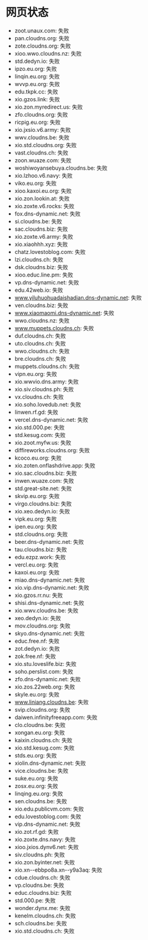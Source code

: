 # 网页状态
- zoot.unaux.com: 失败
- pan.cloudns.org: 失败
- zote.cloudns.org: 失败
- xioo.wwo.cloudns.nz: 失败
- std.dedyn.io: 失败
- ipzo.eu.org: 失败
- linqin.eu.org: 失败
- wvvp.eu.org: 失败
- edu.tkpk.cc: 失败
- xio.gzos.link: 失败
- xio.zon.myredirect.us: 失败
- zfo.cloudns.org: 失败
- ricpig.eu.org: 失败
- xio.jxsio.v6.army: 失败
- wwv.cloudns.be: 失败
- xio.std.cloudns.org: 失败
- vast.cloudns.ch: 失败
- zoon.wuaze.com: 失败
- woshiwoyansebuya.cloudns.be: 失败
- xio.lzhoo.v6.navy: 失败
- viko.eu.org: 失败
- xioo.kaxoi.eu.org: 失败
- xio.zon.lookin.at: 失败
- xio.zoxte.v6.rocks: 失败
- fox.dns-dynamic.net: 失败
- si.cloudns.be: 失败
- sac.cloudns.biz: 失败
- xio.zoxte.v6.army: 失败
- xio.xiaohhh.xyz: 失败
- chatz.lovestoblog.com: 失败
- lzi.cloudns.ch: 失败
- dsk.cloudns.biz: 失败
- xioo.educ.line.pm: 失败
- vp.dns-dynamic.net: 失败
- edu.42web.io: 失败
- www.yiluhuohuadaishadian.dns-dynamic.net: 失败
- ven.cloudns.biz: 失败
- www.xiaomaomi.dns-dynamic.net: 失败
- wwo.cloudns.nz: 失败
- www.muppets.cloudns.ch: 失败
- duf.cloudns.ch: 失败
- uto.cloudns.ch: 失败
- wwo.cloudns.ch: 失败
- bre.cloudns.ch: 失败
- muppets.cloudns.ch: 失败
- vipn.eu.org: 失败
- xio.wwvio.dns.army: 失败
- xio.siv.cloudns.ph: 失败
- vx.cloudns.ch: 失败
- xio.soho.lovedub.net: 失败
- linwen.rf.gd: 失败
- vercel.dns-dynamic.net: 失败
- xio.std.000.pe: 失败
- std.kesug.com: 失败
- xio.zoot.myfw.us: 失败
- diffireworks.cloudns.org: 失败
- kcoco.eu.org: 失败
- xio.zoten.onflashdrive.app: 失败
- xio.sac.cloudns.biz: 失败
- inwen.wuaze.com: 失败
- std.great-site.net: 失败
- skvip.eu.org: 失败
- virgo.cloudns.biz: 失败
- xio.xeo.dedyn.io: 失败
- vipk.eu.org: 失败
- ipen.eu.org: 失败
- std.cloudns.org: 失败
- beer.dns-dynamic.net: 失败
- tau.cloudns.biz: 失败
- edu.ezpz.work: 失败
- vercl.eu.org: 失败
- kaxoi.eu.org: 失败
- miao.dns-dynamic.net: 失败
- xio.vip.dns-dynamic.net: 失败
- xio.gzos.rr.nu: 失败
- shisi.dns-dynamic.net: 失败
- xio.wwv.cloudns.be: 失败
- xeo.dedyn.io: 失败
- mov.cloudns.org: 失败
- skyo.dns-dynamic.net: 失败
- educ.free.nf: 失败
- zot.dedyn.io: 失败
- zok.free.nf: 失败
- xio.stu.loveslife.biz: 失败
- soho.perslist.com: 失败
- zfo.dns-dynamic.net: 失败
- xio.zos.22web.org: 失败
- skyle.eu.org: 失败
- www.liniang.cloudns.be: 失败
- svip.cloudns.org: 失败
- daiwen.infinityfreeapp.com: 失败
- clo.cloudns.be: 失败
- xongan.eu.org: 失败
- kaixin.cloudns.ch: 失败
- xio.std.kesug.com: 失败
- stds.eu.org: 失败
- xiolin.dns-dynamic.net: 失败
- vice.cloudns.be: 失败
- suke.eu.org: 失败
- zosx.eu.org: 失败
- linqing.eu.org: 失败
- sen.cloudns.be: 失败
- xio.edu.publicvm.com: 失败
- edu.lovestoblog.com: 失败
- vip.dns-dynamic.net: 失败
- xio.zot.rf.gd: 失败
- xio.zoxte.dns.navy: 失败
- xioo.jxios.dynv6.net: 失败
- siv.cloudns.ph: 失败
- xio.zon.byinter.net: 失败
- xio.xn--ebbpo8a.xn--y9a3aq: 失败
- cdue.cloudns.ch: 失败
- vp.cloudns.be: 失败
- educ.cloudns.biz: 失败
- std.000.pe: 失败
- wonder.dynx.me: 失败
- kenelm.cloudns.ch: 失败
- sch.cloudns.be: 失败
- xio.std.cloudns.ch: 失败
